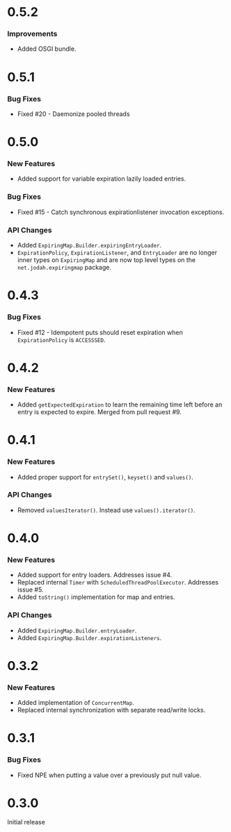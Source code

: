 # 0.5.2

### Improvements

* Added OSGI bundle.

# 0.5.1

### Bug Fixes

* Fixed #20 - Daemonize pooled threads

# 0.5.0

### New Features

* Added support for variable expiration lazily loaded entries.

### Bug Fixes

* Fixed #15 - Catch synchronous expirationlistener invocation exceptions.

### API Changes

* Added `ExpiringMap.Builder.expiringEntryLoader`.
* `ExpirationPolicy`, `ExpirationListener`, and `EntryLoader` are no longer inner types on `ExpiringMap` and are now top level types on the `net.jodah.expiringmap` package.

# 0.4.3

### Bug Fixes

* Fixed #12 - Idempotent puts should reset expiration when `ExpirationPolicy` is `ACCESSSED`.

# 0.4.2

### New Features

* Added `getExpectedExpiration` to learn the remaining time left before an entry is expected to expire. Merged from pull request #9.

# 0.4.1

### New Features

* Added proper support for `entrySet()`, `keyset()` and `values()`.

### API Changes

* Removed `valuesIterator()`. Instead use `values().iterator()`.

# 0.4.0

### New Features

* Added support for entry loaders. Addresses issue #4.
* Replaced internal `Timer` with `ScheduledThreadPoolExecutor`. Addresses issue #5.
* Added `toString()` implementation for map and entries.

### API Changes

* Added `ExpiringMap.Builder.entryLoader`.
* Added `ExpiringMap.Builder.expirationListeners`.

# 0.3.2

### New Features

* Added implementation of `ConcurrentMap`.
* Replaced internal synchronization with separate read/write locks.
  
# 0.3.1

### Bug Fixes

* Fixed NPE when putting a value over a previously put null value.

# 0.3.0
Initial release